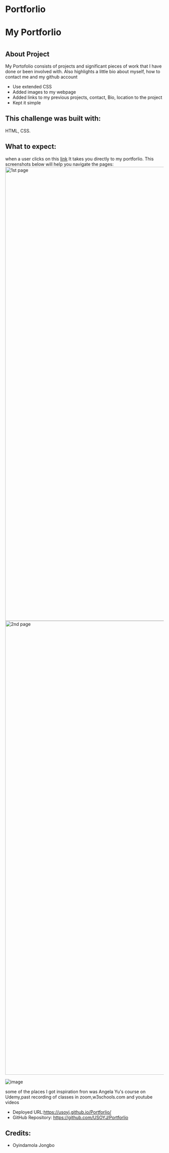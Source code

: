# Portforlio
<h1>My Portforlio<h1>

## About Project
My Portofolio consists of  projects and significant pieces of work that I have done or been involved with. Also highlights a little bio about myself, how to contact me and my github account
<ul>
<li> Use extended CSS</li>
<li> Added images to my webpage</li>
<li> Added links to my previous projects, contact, Bio, location to the project</li>
<li> Kept it simple</li>
</ul> 

## This challenge was built with:
HTML, CSS.

## What to expect:
<p>when a user clicks on this <a href="https://usoyj.github.io/Portforlio/">link</a> It takes you directly to my portforlio. This screenshots below will help you navigate the pages: <img width="1440" alt="1st page" src="https://github.com/USOYJ/Portforlio/assets/125850331/f579dc83-d94c-4891-97b8-c77359c32308">

  <img width="1440" alt="2nd page" src="https://github.com/USOYJ/Portforlio/assets/125850331/33d5cd05-e8d8-429f-8b98-69366441b41e">




![image](https://github.com/USOYJ/Portforlio/assets/125850331/d0a2d46d-ee5b-4627-973a-e7e5ec801ac5)


 </p>

<p>some of the places I got inspiration fron was Angela Yu's course on Udemy,past recording of classes in zoom,w3schools.com and youtube videos </p>

* Deployed URL:https://usoyj.github.io/Portforlio/ 
* GitHub Repository: https://github.com/USOYJ/Portforlio
  
## Credits:
* Oyindamola Jongbo
